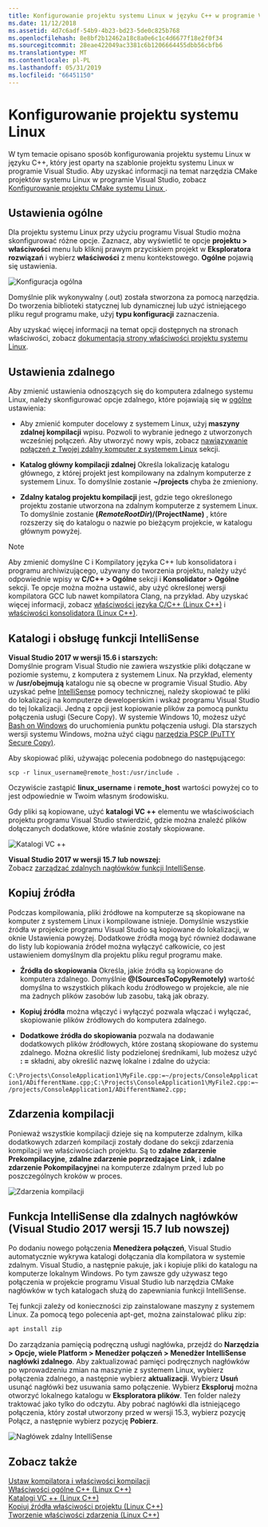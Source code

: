```yaml
---
title: Konfigurowanie projektu systemu Linux w języku C++ w programie Visual Studio
ms.date: 11/12/2018
ms.assetid: 4d7c6adf-54b9-4b23-bd23-5de0c825b768
ms.openlocfilehash: 8e8bf2b12462a18c8a0e6c1c4d6677f18e2f0f34
ms.sourcegitcommit: 28eae422049ac3381c6b1206664455dbb56cbfb6
ms.translationtype: MT
ms.contentlocale: pl-PL
ms.lasthandoff: 05/31/2019
ms.locfileid: "66451150"
---
```

# <a name="configure-a-linux-project"></a>Konfigurowanie projektu systemu Linux

W tym temacie opisano sposób konfigurowania projektu systemu Linux w języku C++, który jest oparty na szablonie projektu systemu Linux w programie Visual Studio. Aby uzyskać informacji na temat narzędzia CMake projektów systemu Linux w programie Visual Studio, zobacz [Konfigurowanie projektu CMake systemu Linux ](cmake-linux-project.md).

## <a name="general-settings"></a>Ustawienia ogólne

Dla projektu systemu Linux przy użyciu programu Visual Studio można skonfigurować różne opcje.  Zaznacz, aby wyświetlić te opcje **projektu > właściwości** menu lub kliknij prawym przyciskiem projekt w **Eksploratora rozwiązań** i wybierz **właściwości** z menu kontekstowego. **Ogólne** pojawią się ustawienia.

![Konfiguracja ogólna](media/settings_general.png)

Domyślnie plik wykonywalny (.out) została stworzona za pomocą narzędzia.  Do tworzenia biblioteki statycznej lub dynamicznej lub użyć istniejącego pliku reguł programu make, użyj **typu konfiguracji** zaznaczenia.

Aby uzyskać więcej informacji na temat opcji dostępnych na stronach właściwości, zobacz [dokumentacja strony właściwości projektu systemu Linux](prop-pages-linux.md).

## <a name="remote-settings"></a>Ustawienia zdalnego

Aby zmienić ustawienia odnoszących się do komputera zdalnego systemu Linux, należy skonfigurować opcje zdalnego, które pojawiają się w [ogólne](prop-pages/general-linux.md) ustawienia:

- Aby zmienić komputer docelowy z systemem Linux, użyj **maszyny zdalnej kompilacji** wpisu.  Pozwoli to wybranie jednego z utworzonych wcześniej połączeń.  Aby utworzyć nowy wpis, zobacz [nawiązywanie połączeń z Twojej zdalny komputer z systemem Linux](connect-to-your-remote-linux-computer.md) sekcji.

- **Katalog główny kompilacji zdalnej** Określa lokalizację katalogu głównego, z której projekt jest kompilowany na zdalnym komputerze z systemem Linux.  To domyślnie zostanie **~/projects** chyba że zmieniony.

- **Zdalny katalog projektu kompilacji** jest, gdzie tego określonego projektu zostanie utworzona na zdalnym komputerze z systemem Linux.  To domyślnie zostanie **$(RemoteRootDir)/$(ProjectName)** , które rozszerzy się do katalogu o nazwie po bieżącym projekcie, w katalogu głównym powyżej.

> [!NOTE]
> Aby zmienić domyślne C i Kompilatory języka C++ lub konsolidatora i programu archiwizującego, używany do tworzenia projektu, należy użyć odpowiednie wpisy w **C/C++ > Ogólne** sekcji i **Konsolidator > Ogólne** sekcji.  Te opcje można można ustawić, aby użyć określonej wersji kompilatora GCC lub nawet kompilatora Clang, na przykład. Aby uzyskać więcej informacji, zobacz [właściwości języka C/C++ (Linux C++)](prop-pages/c-cpp-linux.md) i [właściwości konsolidatora (Linux C++)](prop-pages/linker-linux.md).

## <a name="include-directories-and-intellisense-support"></a>Katalogi i obsługę funkcji IntelliSense

**Visual Studio 2017 w wersji 15.6 i starszych:**<br/>
Domyślnie program Visual Studio nie zawiera wszystkie pliki dołączane w poziomie systemu, z komputera z systemem Linux.  Na przykład, elementy w **/usr/obejmują** katalogu nie są obecne w programie Visual Studio.
Aby uzyskać pełne [IntelliSense](/visualstudio/ide/using-intellisense) pomocy technicznej, należy skopiować te pliki do lokalizacji na komputerze deweloperskim i wskaż programu Visual Studio do tej lokalizacji.  Jedną z opcji jest kopiowanie plików za pomocą punktu połączenia usługi (Secure Copy).  W systemie Windows 10, możesz użyć [Bash on Windows](https://msdn.microsoft.com/commandline/wsl/about) do uruchomienia punktu połączenia usługi.  Dla starszych wersji systemu Windows, można użyć ciągu [narzędzia PSCP (PuTTY Secure Copy)](https://www.chiark.greenend.org.uk/~sgtatham/putty/download.html).

Aby skopiować pliki, używając polecenia podobnego do następującego:

`scp -r linux_username@remote_host:/usr/include .`

Oczywiście zastąpić **linux_username** i **remote_host** wartości powyżej co to jest odpowiednie w Twoim własnym środowisku.

Gdy pliki są kopiowane, użyć **katalogi VC ++** elementu we właściwościach projektu programu Visual Studio stwierdzić, gdzie można znaleźć plików dołączanych dodatkowe, które właśnie zostały skopiowane.

![Katalogi VC ++](media/settings_directories.png)

**Visual Studio 2017 w wersji 15.7 lub nowszej:**<br/>
Zobacz [zarządzać zdalnych nagłówków funkcji IntelliSense](#remote_intellisense).

## <a name="copy-sources"></a>Kopiuj źródła

Podczas kompilowania, pliki źródłowe na komputerze są skopiowane na komputer z systemem Linux i kompilowane istnieje.  Domyślnie wszystkie źródła w projekcie programu Visual Studio są kopiowane do lokalizacji, w oknie Ustawienia powyżej.  Dodatkowe źródła mogą być również dodawane do listy lub kopiowania źródeł można wyłączyć całkowicie, co jest ustawieniem domyślnym dla projektu pliku reguł programu make.

- **Źródła do skopiowania** Określa, jakie źródła są kopiowane do komputera zdalnego.  Domyślnie  **\@(SourcesToCopyRemotely)** wartość domyślna to wszystkich plikach kodu źródłowego w projekcie, ale nie ma żadnych plików zasobów lub zasobu, taką jak obrazy.

- **Kopiuj źródła** można włączyć i wyłączyć pozwala włączać i wyłączać, skopiowanie plików źródłowych do komputera zdalnego.

- **Dodatkowe źródła do skopiowania** pozwala na dodawanie dodatkowych plików źródłowych, które zostaną skopiowane do systemu zdalnego.  Można określić listy podzielonej średnikami, lub możesz użyć **: =** składni, aby określić nazwę lokalne i zdalne do użycia:

`C:\Projects\ConsoleApplication1\MyFile.cpp:=~/projects/ConsoleApplication1/ADifferentName.cpp;C:\Projects\ConsoleApplication1\MyFile2.cpp:=~/projects/ConsoleApplication1/ADifferentName2.cpp;`

## <a name="build-events"></a>Zdarzenia kompilacji

Ponieważ wszystkie kompilacji dzieje się na komputerze zdalnym, kilka dodatkowych zdarzeń kompilacji zostały dodane do sekcji zdarzenia kompilacji we właściwościach projektu.  Są to **zdalne zdarzenie Prekompilacyjne**, **zdalne zdarzenie poprzedzające Link**, i **zdalne zdarzenie Pokompilacyjne**i na komputerze zdalnym przed lub po poszczególnych kroków w proces.

![Zdarzenia kompilacji](media/settings_buildevents.png)

## <a name="remote_intellisense"></a> Funkcja IntelliSense dla zdalnych nagłówków (Visual Studio 2017 wersji 15.7 lub nowszej)

Po dodaniu nowego połączenia **Menedżera połączeń**, Visual Studio automatycznie wykrywa katalogi dołączania dla kompilatora w systemie zdalnym. Visual Studio, a następnie pakuje, jak i kopiuje pliki do katalogu na komputerze lokalnym Windows. Po tym zawsze gdy używasz tego połączenia w projekcie programu Visual Studio lub narzędzia CMake nagłówków w tych katalogach służą do zapewniania funkcji IntelliSense.

Tej funkcji zależy od konieczności zip zainstalowane maszyny z systemem Linux. Za pomocą tego polecenia apt-get, można zainstalować pliku zip:

```cmd
apt install zip
```

Do zarządzania pamięcią podręczną usługi nagłówka, przejdź do **Narzędzia > Opcje, wiele Platform > Menedżer połączeń > Menedżer IntelliSense nagłówki zdalnego**. Aby zaktualizować pamięci podręcznych nagłówków po wprowadzeniu zmian na maszynie z systemem Linux, wybierz połączenia zdalnego, a następnie wybierz **aktualizacji**. Wybierz **Usuń** usunąć nagłówki bez usuwania samo połączenie. Wybierz **Eksploruj** można otworzyć lokalnego katalogu w **Eksploratora plików**. Ten folder należy traktować jako tylko do odczytu. Aby pobrać nagłówki dla istniejącego połączenia, który został utworzony przed w wersji 15.3, wybierz pozycję Połącz, a następnie wybierz pozycję **Pobierz**.

![Nagłówek zdalny IntelliSense](media/remote-header-intellisense.png)

## <a name="see-also"></a>Zobacz także

[Ustaw kompilatora i właściwości kompilacji](../build/working-with-project-properties.md)<br/>
[Właściwości ogólne C++ (Linux C++)](../linux/prop-pages/general-linux.md)<br/>
[Katalogi VC ++ (Linux C++)](../linux/prop-pages/directories-linux.md)<br/>
[Kopiuj źródła właściwości projektu (Linux C++)](../linux/prop-pages/copy-sources-project.md)<br/>
[Tworzenie właściwości zdarzenia (Linux C++)](../linux/prop-pages/build-events-linux.md)
